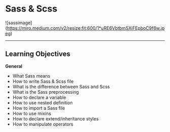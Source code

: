 # Sass & Scss  
  
![sassimage] (https://miro.medium.com/v2/resize:fit:600/1*uRE6Vbtbm5XiFEpboC9f6w.jpeg)  
  
____________________________________________________  
  
## Learning Objectives  
  
**General**
- What Sass means
- How to write Sass & Scss file
- What is the difference between Sass and Scss
- What is the Sass preprocessing
- How to declare a variable
- How to use nested definition
- How to import a Sass file
- How to use mixins
- How to declare extend/inheritance styles
- How to manipulate operators